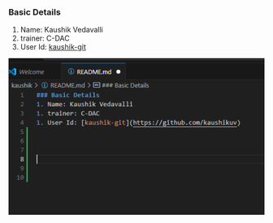 ### Basic Details
1. Name: Kaushik Vedavalli
1. trainer: C-DAC 
1. User Id: [kaushik-git](https://github.com/kaushikuv)



![alt text](image.png)

